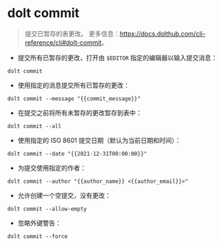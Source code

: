 # dolt commit

> 提交已暂存的表更改。
> 更多信息：<https://docs.dolthub.com/cli-reference/cli#dolt-commit>。

- 提交所有已暂存的更改，打开由 `$EDITOR` 指定的编辑器以输入提交消息：

`dolt commit`

- 使用指定的消息提交所有已暂存的更改：

`dolt commit --message "{{commit_message}}"`

- 在提交之前将所有未暂存的更改暂存到表中：

`dolt commit --all`

- 使用指定的 ISO 8601 提交日期（默认为当前日期和时间）：

`dolt commit --date "{{2021-12-31T00:00:00}}"`

- 为提交使用指定的作者：

`dolt commit --author "{{author_name}} <{{author_email}}>"`

- 允许创建一个空提交，没有更改：

`dolt commit --allow-empty`

- 忽略外键警告：

`dolt commit --force`